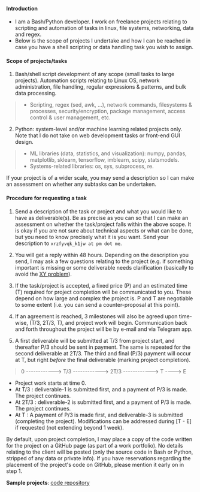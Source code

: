 #### Introduction

- I am a Bash/Python developer. I work on freelance projects relating to scripting and automation of tasks in linux, file systems, networking, data and regex.
- Below is the scope of projects I undertake and how I can be reached in case you have a shell scripting or data handling task you wish to assign.

#### Scope of projects/tasks

1. Bash/shell script development of any scope (small tasks to large projects). Automation scripts relating to Linux OS, network administration, file handling, regular expressions & patterns, and bulk data processing.
> - Scripting, regex (sed, awk, ...), network commands, filesystems & processes, security/encryption, package management, access control & user management, etc.
 
2. Python: system-level and/or machine learning related projects only. Note that I do not take on web development tasks or front-end GUI design.
> - ML libraries (data, statistics, and visualization): numpy, pandas, matplotlib, sklearn, tensorflow, imblearn, scipy, statsmodels.
> - Systems-related libraries: os, sys, subprocess, re.

If your project is of a wider scale, you may send a description so I can make an assessment on whether any subtasks can be undertaken.

#### Procedure for requesting a task

1. Send a description of the task or project and what you would like to have as deliverable(s). Be as precise as you can so that I can make an assessment on whether the task/project falls within the above scope. It is okay if you are not sure about technical aspects or what can be done, but you need to know precisely what it is you want. Send your description to `xrzfyvqk_k1jw at pm dot me`.

2. You will get a reply within 48 hours. Depending on the description you send, I may ask a few questions relating to the project (e.g. if something important is missing or some deliverable needs clarification (basically to avoid the <a class="external reference" href="https://en.wikipedia.org/wiki/XY_problem">XY problem</a>).

3. If the task/project is accepted, a fixed price (P) and an estimated time (T) required for project completion will be communicated to you. These depend on how large and complex the project is. P and T are negotiable to some extent (i.e. you can send a counter-proposal at this point).

4. If an agreement is reached, 3 milestones will also be agreed upon time-wise, (T/3, 2T/3, T), and project work will begin. Communication back and forth throughout the project will be by e-mail and via Telegram app.

5. A first deliverable will be submitted at T/3 from project start, and thereafter P/3 should be sent in payment. The same is repeated for the second deliverable at 2T/3. The third and final (P/3) payment will occur at T, but right _before_ the final deliverable (marking project completion).

> 0 ------------> T/3 ------------> 2T/3 ------------> T ----> E

- Project work starts at time 0.
- At T/3  : deliverable-1 is submitted first, and a payment of P/3 is made. The project continues.
- At 2T/3 : deliverable-2 is submitted first, and a payment of P/3 is made. The project continues.
- At T    : A payment of P/3 is made first, and deliverable-3 is submitted (completing the project). Modifications can be addressed during [T - E] if requested (not extending beyond 1 week).

By default, upon project completion, I may place a copy of the code written for the project on a GitHub page (as part of a work portfolio). No details relating to the client will be posted (only the source code in Bash or Python, stripped of any data or private info). If you have reservations regarding the placement of the project's code on GitHub, please mention it early on in step 1.

**Sample projects**: <a class="external reference" href="https://github.com/thln2ejz">code repository</a>
